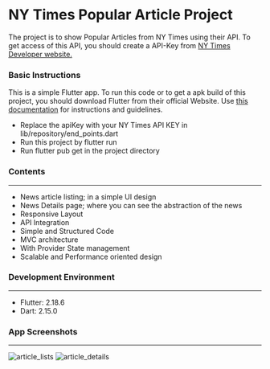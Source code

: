 # NY Times Popular Article Project
The project is to show Popular Articles from NY Times using their API. To get access of this API,  you should create a API-Key from [NY Times Developer website.](https://developer.nytimes.com/get-started "NY Times Developer website.")

### Basic Instructions
This is a simple Flutter app. To run this code or to get a apk build of this project, you should download Flutter from their official Website. Use [this documentation](https://docs.flutter.dev/get-started/install "this documentation") for instructions and guidelines. 

- Replace the apiKey with your NY Times API KEY in lib/repository/end_points.dart
- Run this project by flutter run
- Run flutter pub get in the project directory


### Contents
------------
- News article listing; in a simple UI design
- News Details page; where you can see the abstraction of the news
- Responsive Layout
- API Integration
- Simple and Structured Code
- MVC architecture
- With Provider State management
- Scalable and Performance oriented design

### Development Environment
------------
- Flutter: 2.18.6
- Dart: 2.15.0

### App Screenshots
------------
![article_lists](screenshots/article_lists.jpg?raw=true)
![article_details](screenshots/article_details.jpg?raw=true)
